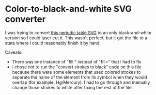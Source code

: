 # Color-to-black-and-white SVG converter
I was trying to convert [this periodic table SVG](https://commons.wikimedia.org/wiki/File:Periodic_table_large.svg) to an only black-and-white version so I could laser cut it. This wasn't perfect, but it got the file to a state where I could reasonably finish it by hand.

Caveats:
- There was one instance of "fill:" instead of "fill=" that I had to fix
- I chose not to run the "convert strokes to black" code on this file because there were some elements that used colored strokes to separate the name of the element from its symbol when they would overlap (for example, Hg/Mercury). I had to go through and manually change those strokes to white after fixing the rest of the file.
